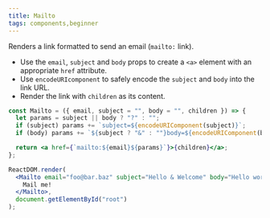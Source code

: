 ```yaml
---
title: Mailto
tags: components,beginner
---
```


Renders a link formatted to send an email (`mailto:` link).

- Use the `email`, `subject` and `body` props to create a `<a>` element with an appropriate `href` attribute.
- Use `encodeURIcomponent` to safely encode the `subject` and `body` into the link URL.
- Render the link with `children` as its content.

```jsx
const Mailto = ({ email, subject = "", body = "", children }) => {
  let params = subject || body ? "?" : "";
  if (subject) params += `subject=${encodeURIComponent(subject)}`;
  if (body) params += `${subject ? "&" : ""}body=${encodeURIComponent(body)}`;

  return <a href={`mailto:${email}${params}`}>{children}</a>;
};
```

```jsx
ReactDOM.render(
  <Mailto email="foo@bar.baz" subject="Hello & Welcome" body="Hello world!">
    Mail me!
  </Mailto>,
  document.getElementById("root")
);
```
